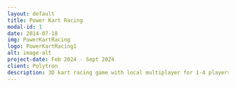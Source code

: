 ```yaml
---
layout: default
title: Power Kart Racing
modal-id: 1
date: 2014-07-18
img: PowerKartRacing
logo: PowerKartRacing1
alt: image-alt
project-date: Feb 2024 - Sept 2024
client: Polytron
description: 3D kart racing game with local multiplayer for 1-4 players. Players position and rank calculated by using Spline. A rubberbanding system to dynamically adjust the speed of AI. Disconnected players can reconnect to the game. Featuring 5 unique upgradeable powerups like rocket launcher, boost, smoke, shield, and EMP. Optimized for smooth performance on low-end TV devices.
---
```


